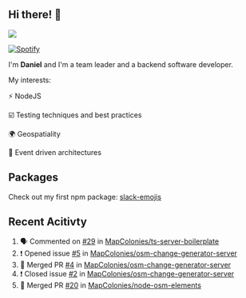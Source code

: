 ## Hi there! 👋

<p>
  <img src="https://github-readme-stats.vercel.app/api?username=syncush&theme=tokyonight">
</p>

[![Spotify](https://novatorem-rust.vercel.app/api/spotify)](https://open.spotify.com/user/syncush)

I'm **Daniel** and I'm a team leader and a backend software developer.

My interests:

⚡ NodeJS

☑️ Testing techniques and best practices

🌍 Geospatiality

🧠 Event driven architectures

## Packages
Check out my first npm package: [slack-emojis](https://www.npmjs.com/package/slack-emojis)

## Recent Acitivty
<!--START_SECTION:activity-->
1. 🗣 Commented on [#29](https://github.com/MapColonies/ts-server-boilerplate/issues/29) in [MapColonies/ts-server-boilerplate](https://github.com/MapColonies/ts-server-boilerplate)
2. ❗️ Opened issue [#5](https://github.com/MapColonies/osm-change-generator-server/issues/5) in [MapColonies/osm-change-generator-server](https://github.com/MapColonies/osm-change-generator-server)
3. 🎉 Merged PR [#4](https://github.com/MapColonies/osm-change-generator-server/pull/4) in [MapColonies/osm-change-generator-server](https://github.com/MapColonies/osm-change-generator-server)
4. ❗️ Closed issue [#2](https://github.com/MapColonies/osm-change-generator-server/issues/2) in [MapColonies/osm-change-generator-server](https://github.com/MapColonies/osm-change-generator-server)
5. 🎉 Merged PR [#20](https://github.com/MapColonies/node-osm-elements/pull/20) in [MapColonies/node-osm-elements](https://github.com/MapColonies/node-osm-elements)
<!--END_SECTION:activity-->
